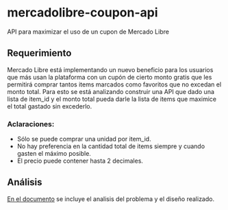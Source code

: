 # mercadolibre-coupon-api
API para maximizar el uso de un cupon de Mercado Libre

## Requerimiento

Mercado Libre está implementando un nuevo beneficio para los usuarios que más usan la plataforma con un cupón de cierto
monto gratis que les permitirá comprar tantos items marcados como favoritos que no excedan el monto total. Para esto se
está analizando construir una API que dado una lista de item_id y el monto total pueda darle la lista de items que
maximice el total gastado sin excederlo. 

### Aclaraciones:
- Sólo se puede comprar una unidad por item_id.
- No hay preferencia en la cantidad total de items siempre y cuando gasten el máximo posible.
- El precio puede contener hasta 2 decimales.

## Análisis

[En el documento](Design.md) se incluye  el analisis del problema y el diseño realizado.
